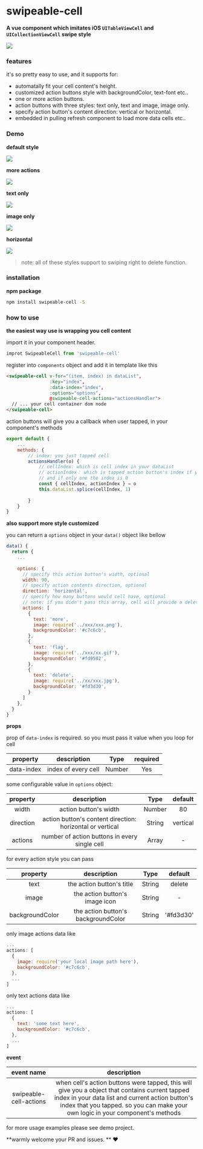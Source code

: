 # swipeable-cell

**A vue component which imitates iOS  `UITableViewCell` and `UICollectionViewCell` swipe style** 

 

![](https://ws1.sinaimg.cn/large/006tNbRwgy1fvw8ei4cphg30a00hu10a.gif)



### features

it's so pretty easy to use, and it supports for:

- automatally fit your cell content's height.
- customized action buttons style with backgroundColor, text-font etc..
- one or more action buttons.
- action buttons with three styles:  text only, text and image, image only.
- specify action button's content direction: vertical or horizontal.
- embedded in pulling refresh component to load more data cells etc.. 

### Demo

**default style**

![](https://ws4.sinaimg.cn/large/006tNbRwgy1fvw8yex0grg309y03nwim.gif)



**more actions**

![](https://ws2.sinaimg.cn/large/006tNbRwgy1fvw91vzcksg309y03nq7y.gif)

**text only**

![](https://ws2.sinaimg.cn/large/006tNbRwgy1fvw943vvk8g309y03nwis.gif)

**image only**

![](https://ws2.sinaimg.cn/large/006tNbRwgy1fvw95viie2g309y03ndhm.gif)

**horizontal**

![](https://ws2.sinaimg.cn/large/006tNbRwgy1fvw98f211pg309y03ndij.gif)



> note: all of these styles support to swiping right to delete function. 



### installation

**npm package**

```bash
npm install swipeable-cell -S
```



### how to use

**the easiest way use is wrapping you cell content**

import it in your component header.

```js
improt SwipeableCell from 'swipeable-cell'
```

register into `components` object and add it in template like this

```html
<swipeable-cell v-for="(item, index) in dataList", 
                :key="index", 
                :data-index="index",
                :options="options",
                @swipeable-cell-actions="actionsHandler">
  // ... your cell container dom node
</swipeable-cell>
```

action buttons will give you a callback when user tapped,  in your component's methods

```js
export default {
    ...
  	methods: {
  		// index: you just tapped cell
    	actionsHandler(o) {
  			// cellIndex: which is cell index in your dataList 
  			// actionIndex： which is tapped action button's index if you have more,
  			// and if only one the index is 0
  			const { cellIndex, actionIndex } = o
  			this.dataList.splice(cellIndex, 1)
			
		}
	}
}
```



**also support more style customized**

you can return a `options` object in your `data()` object like bellow

```js
data() {
  return {
    ...
    
    options: {
      // specify this action button's width, optional
  	  width: 90,
      // specify action contents direction, optional 
      direction: 'horizontal',
      // specify how many buttons would cell have, optional
      // note: if you didn't pass this array, cell will provide a delete button as default
      actions: [
        {
          text: 'more',
          image: require('../xxx/xxx.png'),
          backgroundColor: '#c7c6cb',
        },
        {
          text: 'flag',
          image: require('../xxx/xx.gif'),
          backgroundColor: '#fd9502',
        },
        {
          text: 'delete',
          image: require('../xx/xxx.jpg'),
          backgroundColor: '#fd3d30',
        }
      ]
  	},
  }
}
```

**props**

prop of `data-index` is required. so you must pass it value  when you loop for cell

|  property  |     description     |  Type  | required |
| :--------: | :-----------------: | :----: | :------: |
| data-index | index of every cell | Number |   Yes    |

some configurable value in `options` object:

| property  |               description                |  Type  | default  |
| :-------: | :--------------------------------------: | :----: | :------: |
|   width   |          action button's width           | Number |    80    |
| direction | action button's content direction:  horizontal or vertical | String | vertical |
|  actions  | number of action buttons in every single cell | Array  |    -     |

for every action style you can pass

|    property     |             description             |  Type  |  default  |
| :-------------: | :---------------------------------: | :----: | :-------: |
|      text       |      the action button's title      | String |  delete   |
|      image      |   the action button's image icon    | String |     -     |
| backgroundColor | the action button's backgroundColor | String | '#fd3d30' |

only image actions data like 

```js
...
actions: [
  {
    image: require('your local image path here'),
    backgroundColor: '#c7c6cb',
  },
  ...
]
```

only text actions data like

```js
...
actions: [
  {
    text: 'some text here',
    backgroundColor: '#c7c6cb',
  },
  ...
]
```



**event**

|       event name       |               description                |
| :--------------------: | :--------------------------------------: |
| swipeable-cell-actions | when cell's action buttons were tapped, this will give you a object that contains current tapped index in your data list and current action button's index that you tapped. so you can make your own logic in your component's methods |

for more usage examples please see demo project. 



**warmly welcome your PR and issues. ** ❤️  
